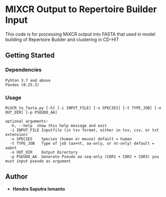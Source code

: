 # MIXCR Output to Repertoire Builder Input

This code is for processing MiXCR output into FASTA that used in model building of Repertoire Builder and clustering in CD-HIT

## Getting Started

### Dependencies

```
Pyhton 3.7 and above
Pandas (0.25.3)
```

### Usage

```
MiXCR_to_fasta.py [-h] [-i INPUT_FILE] [-s SPECIES] [-t TYPE_JOB] [-o OUT_DIR] [-p PSEUDO_AA]

optional arguments:
  -h, --help  show this help message and exit
  -i INPUT_FILE Inputfile (in tsv format, either in tsv, csv, or txt extension)
  -s SPECIES    Species (human or mouse) default = human
  -t TYPE_JOB   Type of job (aa+nt, aa-only, or nt-only) default = aa&nt
  -o OUT_DIR    Output Directory
  -p PSEUDO_AA  Generate Pseudo aa seq-only (CDR1 + CDR2 + CDR3) you must input pseudo as argument
  ```
  
  ## Author
  
  * **Hendra Saputra Ismanto** 
